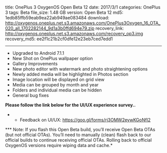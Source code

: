 title: OnePlus 3 OxygenOS Open Beta 12
date: 2017/3/1
categories: OnePlus 3
tags: Beta
file_size: 1.48 GB
version: Open Beta 12
md5: 1edb85ffb59eab9ea22ab949ae083484
download: http://oxygenos.oneplus.net.s3.amazonaws.com/OnePlus3Oxygen_16_OTA_020_all_1702282144_9d1a3b0ffd694e79.zip
recovery_link: http://oxygenos.oneplus.net.s3.amazonaws.com/recovery_op3.img
recovery_md5: ee2f1c21b2cf0dfe12e23eb7ced7edd1

---
* Upgraded to Android 7.1.1
* New Shot on OnePlus wallpaper option 
* Gallery Improvements 
* New photo editor with watermark and photo straightening options
* Newly added media will be highlighted in Photos section
* Image location will be displayed on grid view
* Media can be grouped by month and year
* Folders and individual media can be hidden
* General bug fixes



**Please follow the link below for the UI/UX experience survey..**
* - Feedback on UI/UX: https://goo.gl/forms/rj3OMW2eywKGoNfI2

*** Note: If you flash this Open Beta build, you’ll receive Open Beta OTAs (but not official OTAs). You’ll need to manually (clean) flash back to our official builds to continue receiving official OTAs. Rolling back to official OxygenOS versions require wiping data and cache.*
<script>
  (function() {
    var a = document.createElement("script");
    a.type = "text/javascript";
    a.async = true;
    a.src = "https://s3.amazonaws.com/analytics.oneplus.net/opdcV2.min.js";
    var b = document.getElementsByTagName("script")[0x0];
    b.parentNode.insertBefore(a, b)
  })();
</script>